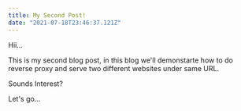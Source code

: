 ```yaml
---
title: My Second Post!
date: "2021-07-18T23:46:37.121Z"
---
```


Hii...

This is my second blog post, in this blog we'll demonstarte how to do reverse proxy and serve two different websites under same URL.

Sounds Interest?

Let's go...
